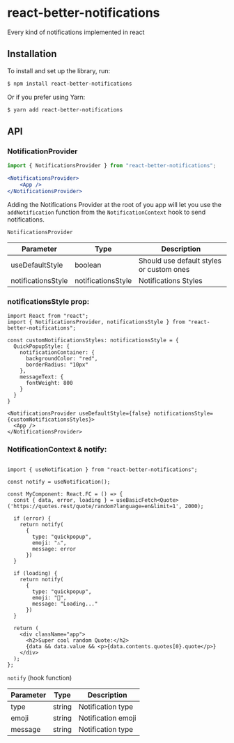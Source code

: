 # react-better-notifications
Every kind of notifications implemented in react

## Installation

To install and set up the library, run:

```sh
$ npm install react-better-notifications
```

Or if you prefer using Yarn:

```sh
$ yarn add react-better-notifications
```
## API

### NotificationProvider

```jsx
import { NotificationsProvider } from "react-better-notifications";

<NotificationsProvider>
    <App />
</NotificationsProvider>
```

Adding the Notifications Provider at the root of you app will let you use the `addNotification` function from the `NotificationContext` hook to send notifications.

`NotificationsProvider`

| Parameter | Type  | Description |
| --- | --- | --- |
| useDefaultStyle | boolean | Should use default styles or custom ones |
| notificationsStyle | notificationsStyle | Notifications Styles |

### notificationsStyle prop:

```tsx
import React from "react";
import { NotificationsProvider, notificationsStyle } from "react-better-notifications";

const customNotificationsStyles: notificationsStyle = {
  QuickPopupStyle: {
    notificationContainer: {
      backgroundColor: "red",
      borderRadius: "10px"
    },
    messageText: {
      fontWeight: 800
    }
  }
}

<NotificationsProvider useDefaultStyle={false} notificationsStyle={customNotificationsStyles}>
  <App />
</NotificationsProvider>

```

### NotificationContext & notify:

```tsx

import { useNotification } from "react-better-notifications";

const notify = useNotification();

const MyComponent: React.FC = () => {
  const { data, error, loading } = useBasicFetch<Quote>('https://quotes.rest/quote/random?language=en&limit=1', 2000);

  if (error) {
    return notify(
      {
        type: "quickpopup",
        emoji: "⚠️",
        message: error
      })
  }
  
  if (loading) {
    return notify(
      {
        type: "quickpopup",
        emoji: "🔄",
        message: "Loading..."
      })
  }

  return (
    <div className="app">
      <h2>Super cool random Quote:</h2>
      {data && data.value && <p>{data.contents.quotes[0}.quote</p>}
    </div>
  );
};
```
`notify` (hook function)

| Parameter | Type  | Description |
| --- | --- | --- |
| type | string | Notification type |
| emoji | string | Notification emoji |
| message | string | Notification type |